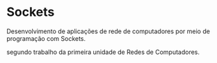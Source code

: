 # Sockets
 Desenvolvimento de aplicações de rede de computadores por meio de programação com Sockets. 

segundo trabalho da primeira unidade de Redes de Computadores.
